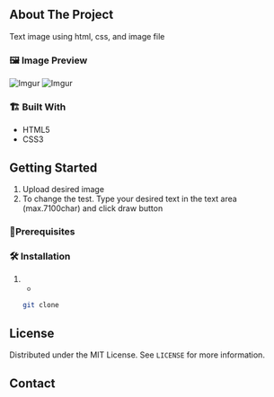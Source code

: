 <!-- ABOUT THE PROJECT -->

## About The Project

<!-- [![Product Name Screen Shot][product-screenshot]](https://example.com) -->

Text image using html, css, and image file

### 🖼️ Image Preview

![Imgur](https://i.imgur.com/MAUuq3m.png)
![Imgur](https://i.imgur.com/TcOpPen.png)

### 🏗️ Built With

-   HTML5
-   CSS3

<!-- GETTING STARTED -->

## Getting Started

<!-- This is an example of how you may give instructions on setting up your project locally.
To get a local copy up and running follow these simple example steps. -->

1. Upload desired image
2. To change the test. Type your desired text in the text area (max.7100char) and click draw button

### 📝️Prerequisites

<!-- This is an example of how to list things you need to use the software and how to install them. -->

### 🛠️ Installation

1.  -
    ```sh
    git clone
    ```

<!-- LICENSE -->

## License

Distributed under the MIT License. See `LICENSE` for more information.

<!-- CONTACT -->

## Contact

<!-- Your Name - [@your_twitter](https://twitter.com/your_username) - email@example.com -->

<!-- Project Link: [https://github.com/your_username/repo_name](https://github.com/your_username/repo_name) -->
